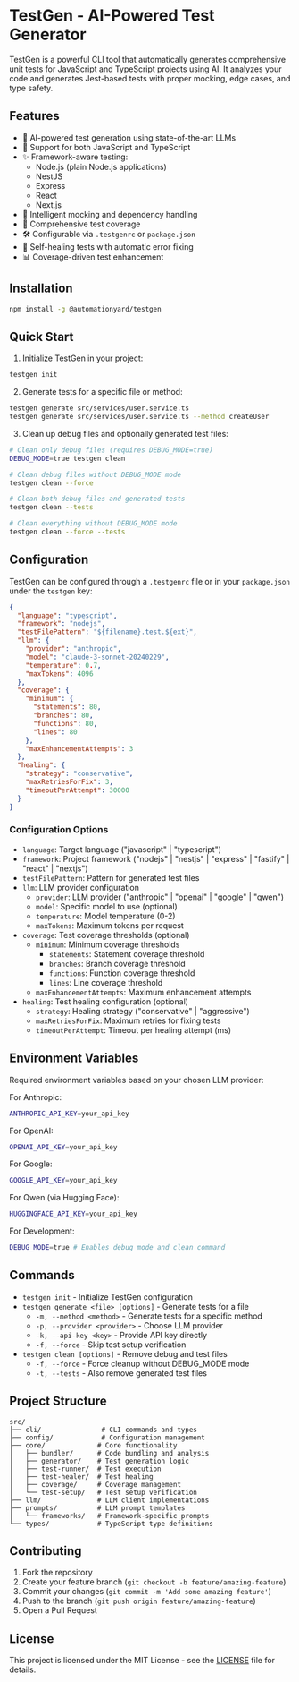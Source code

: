 # TestGen - AI-Powered Test Generator

TestGen is a powerful CLI tool that automatically generates comprehensive unit tests for JavaScript and TypeScript projects using AI. It analyzes your code and generates Jest-based tests with proper mocking, edge cases, and type safety.

## Features

- 🤖 AI-powered test generation using state-of-the-art LLMs
- 🎯 Support for both JavaScript and TypeScript
- ✨ Framework-aware testing:
  - Node.js (plain Node.js applications)
  - NestJS
  - Express
  - React
  - Next.js
- 🔄 Intelligent mocking and dependency handling
- 📝 Comprehensive test coverage
- 🛠️ Configurable via `.testgenrc` or `package.json`
- 🔁 Self-healing tests with automatic error fixing
- 📊 Coverage-driven test enhancement

## Installation

```bash
npm install -g @automationyard/testgen
```

## Quick Start

1. Initialize TestGen in your project:

```bash
testgen init
```

2. Generate tests for a specific file or method:

```bash
testgen generate src/services/user.service.ts
testgen generate src/services/user.service.ts --method createUser
```

3. Clean up debug files and optionally generated test files:

```bash
# Clean only debug files (requires DEBUG_MODE=true)
DEBUG_MODE=true testgen clean

# Clean debug files without DEBUG_MODE mode
testgen clean --force

# Clean both debug files and generated tests
testgen clean --tests

# Clean everything without DEBUG_MODE mode
testgen clean --force --tests
```

## Configuration

TestGen can be configured through a `.testgenrc` file or in your `package.json` under the `testgen` key:

```json
{
  "language": "typescript",
  "framework": "nodejs",
  "testFilePattern": "${filename}.test.${ext}",
  "llm": {
    "provider": "anthropic",
    "model": "claude-3-sonnet-20240229",
    "temperature": 0.7,
    "maxTokens": 4096
  },
  "coverage": {
    "minimum": {
      "statements": 80,
      "branches": 80,
      "functions": 80,
      "lines": 80
    },
    "maxEnhancementAttempts": 3
  },
  "healing": {
    "strategy": "conservative",
    "maxRetriesForFix": 3,
    "timeoutPerAttempt": 30000
  }
}
```

### Configuration Options

- `language`: Target language ("javascript" | "typescript")
- `framework`: Project framework ("nodejs" | "nestjs" | "express" | "fastify" | "react" | "nextjs")
- `testFilePattern`: Pattern for generated test files
- `llm`: LLM provider configuration
  - `provider`: LLM provider ("anthropic" | "openai" | "google" | "qwen")
  - `model`: Specific model to use (optional)
  - `temperature`: Model temperature (0-2)
  - `maxTokens`: Maximum tokens per request
- `coverage`: Test coverage thresholds (optional)
  - `minimum`: Minimum coverage thresholds
    - `statements`: Statement coverage threshold
    - `branches`: Branch coverage threshold
    - `functions`: Function coverage threshold
    - `lines`: Line coverage threshold
  - `maxEnhancementAttempts`: Maximum enhancement attempts
- `healing`: Test healing configuration (optional)
  - `strategy`: Healing strategy ("conservative" | "aggressive")
  - `maxRetriesForFix`: Maximum retries for fixing tests
  - `timeoutPerAttempt`: Timeout per healing attempt (ms)

## Environment Variables

Required environment variables based on your chosen LLM provider:

For Anthropic:

```bash
ANTHROPIC_API_KEY=your_api_key
```

For OpenAI:

```bash
OPENAI_API_KEY=your_api_key
```

For Google:

```bash
GOOGLE_API_KEY=your_api_key
```

For Qwen (via Hugging Face):

```bash
HUGGINGFACE_API_KEY=your_api_key
```

For Development:

```bash
DEBUG_MODE=true # Enables debug mode and clean command
```

## Commands

- `testgen init` - Initialize TestGen configuration
- `testgen generate <file> [options]` - Generate tests for a file
  - `-m, --method <method>` - Generate tests for a specific method
  - `-p, --provider <provider>` - Choose LLM provider
  - `-k, --api-key <key>` - Provide API key directly
  - `-f, --force` - Skip test setup verification
- `testgen clean [options]` - Remove debug and test files
  - `-f, --force` - Force cleanup without DEBUG_MODE mode
  - `-t, --tests` - Also remove generated test files

## Project Structure

```
src/
├── cli/               # CLI commands and types
├── config/            # Configuration management
├── core/             # Core functionality
│   ├── bundler/      # Code bundling and analysis
│   ├── generator/    # Test generation logic
│   ├── test-runner/  # Test execution
│   ├── test-healer/  # Test healing
│   ├── coverage/     # Coverage management
│   └── test-setup/   # Test setup verification
├── llm/              # LLM client implementations
├── prompts/          # LLM prompt templates
│   └── frameworks/   # Framework-specific prompts
└── types/            # TypeScript type definitions
```

## Contributing

1. Fork the repository
2. Create your feature branch (`git checkout -b feature/amazing-feature`)
3. Commit your changes (`git commit -m 'Add some amazing feature'`)
4. Push to the branch (`git push origin feature/amazing-feature`)
5. Open a Pull Request

## License

This project is licensed under the MIT License - see the [LICENSE](LICENSE) file for details.
